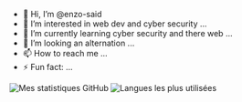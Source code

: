 - 👋 Hi, I’m @enzo-said
- 👀 I’m interested in web dev and cyber security ...
- 🌱 I’m currently learning cyber security and there web ...
- 💞️ I’m looking an alternation ...
- 📫 How to reach me ...
- ⚡ Fun fact: ...

![Mes statistiques GitHub](https://github-readme-stats.vercel.app/api?username=enzo-said&show_icons=true&theme=radical&count_private=true)  ![Langues les plus utilisées](https://github-readme-stats.vercel.app/api/top-langs/?username=dehlia-neiss&layout=compact&theme=radical)
